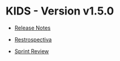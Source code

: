 # KIDS - Version v1.5.0

* [Release Notes](https://github.com/kids-tcc-senacrs/kids-doc/blob/master/v1.5.0/release-notes.md) 

* [Restrospectiva](https://github.com/kids-tcc-senacrs/kids-doc/blob/master/v1.5.0/retrospectiva.md) 

* [Sprint Review](https://github.com/kids-tcc-senacrs/kids-doc/blob/master/v1.5.0/sprint-review.md) 